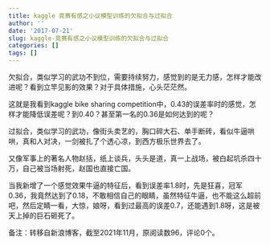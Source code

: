 ```yaml
---
title: kaggle 竞赛有感之小议模型训练的欠拟合与过拟合
author: ''
date: '2017-07-21'
slug: kaggle-竞赛有感之小议模型训练的欠拟合与过拟合
categories: []
tags: []
---
```


欠拟合，类似学习的武功不到位，需要持续努力，感觉到的是无力感，怎样才能改进呢？看到立竿见影的效果？对于具体措施，心头茫茫然。
 
这就是我看到kaggle bike sharing competition中，0.43的误差率时的感觉，怎样才能降低误差呢？到0.40？甚至第一名的0.36是如何达到的呢？

过拟合，类似学习的武功，像街头卖艺的，胸口碎大石、单手断砖，看似牛逼哄哄，真和人对决，一剑被扎了个透心凉，到西方极乐世界去了。

又像军事上的著名人物赵括，纸上谈兵，头头是道，真一上战场，被白起坑杀四十万，自己被当场射死，赵国也直接亡国。
   
当我新增了一个感觉效果牛逼的特征后，看到误差率1.8时，先是狂喜，冠军0.36，我竟然达到了0.18，不敢相信自己的眼睛，虽然特征牛逼，也不能这么超前吧，然后定睛一看，大惊，娘呀，看到过最高的误差0.7，还能遇到1.8呀，这是被天上掉的巨石砸死了。
   
备注：转移自新浪博客，截至2021年11月，原阅读数96，评论0个。   
